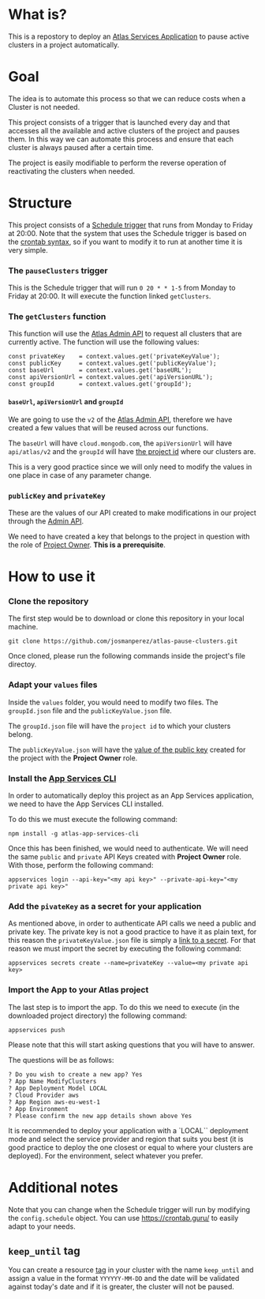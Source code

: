# What is?

This is a repostory to deploy an [Atlas Services Application](https://www.mongodb.com/docs/atlas/app-services/) to pause active clusters in a project automatically. 

# Goal

The idea is to automate this process so that we can reduce costs when a Cluster is not needed. 

This project consists of a trigger that is launched every day and that accesses all the available and active clusters of the project and pauses them. In this way we can automate this process and ensure that each cluster is always paused after a certain time.

The project is easily modifiable to perform the reverse operation of reactivating the clusters when needed.

# Structure

This project consists of a [Schedule trigger](https://www.mongodb.com/docs/atlas/app-services/triggers/scheduled-triggers/#scheduled-triggers) that runs from Monday to Friday at 20:00. Note that the system that uses the Schedule trigger is based on the [crontab syntax](https://crontab.guru/), so if you want to modify it to run at another time it is very simple.

### The `pauseClusters` trigger

This is the Schedule trigger that will run `0 20 * * 1-5` from Monday to Friday at 20:00. It will execute the function linked `getClusters`.

### The `getClusters` function

This function will use the [Atlas Admin API](https://www.mongodb.com/docs/atlas/reference/api-resources-spec/v2/) to request all clusters that are currently active. The function will use the following values: 

```
const privateKey    = context.values.get('privateKeyValue');
const publicKey     = context.values.get('publicKeyValue');
const baseUrl       = context.values.get('baseURL');
const apiVersionUrl = context.values.get('apiVersionURL');
const groupId       = context.values.get('groupId');
```

#### `baseUrl`, `apiVersionUrl` and `groupId`

We are going to use the `v2` of the [Atlas Admin API](https://www.mongodb.com/docs/atlas/reference/api-resources-spec/v2/), therefore we have created a few values that will be reused across our functions. 

The `baseUrl` will have `cloud.mongodb.com`, the `apiVersionUrl` will have `api/atlas/v2` and the `groupId` will have [the project id](https://www.mongodb.com/docs/atlas/tutorial/manage-project-settings/#manage-project-settings-1) where our clusters are. 

This is a very good practice since we will only need to modify the values in one place in case of any parameter change.

### `publicKey` and `privateKey`

These are the values of our API created to make modifications in our project through the [Admin API](https://www.mongodb.com/docs/atlas/api/). 

We need to have created a key that belongs to the project in question with the role of [Project Owner](https://www.mongodb.com/docs/atlas/reference/user-roles/#mongodb-authrole-Project-Owner). **This is a prerequisite**. 

# How to use it

### Clone the repository

The first step would be to download or clone this repository in your local machine. 

```
git clone https://github.com/josmanperez/atlas-pause-clusters.git
```

Once cloned, please run the following commands inside the project's file directoy.

### Adapt your `values` files

Inside the `values` folder, you would need to modify two files. The `groupId.json` file and the `publicKeyValue.json` file. 

The `groupId.json` file will have the `project id` to which your clusters belong.

The `publicKeyValue.json` will have the [value of the public key](https://www.mongodb.com/docs/atlas/configure-api-access-project/#view-the-api-keys-in-a-project) created for the project with the **Project Owner** role.

### Install the [App Services CLI](https://www.mongodb.com/docs/atlas/app-services/cli/)

In order to automatically deploy this project as an App Services application, we need to have the App Services CLI installed. 

To do this we must execute the following command: 

```
npm install -g atlas-app-services-cli
```

Once this has been finished, we would need to authenticate. We will need the same `public` and `private` API Keys created with **Project Owner** role. With those, perform the following command: 

```
appservices login --api-key="<my api key>" --private-api-key="<my private api key>"
```

### Add the `pivateKey` as a secret for your application

As mentioned above, in order to authenticate API calls we need a public and private key. The private key is not a good practice to have it as plain text, for this reason the `privateKeyValue.json` file is simply a [link to a secret](https://www.mongodb.com/docs/atlas/app-services/values-and-secrets/define-and-manage-secrets/#access-a-secret). For that reason we must import the secret by executing the following command:

```
appservices secrets create --name=privateKey --value=<my private api key>
```

### Import the App to your Atlas project

The last step is to import the app. To do this we need to execute (in the downloaded project directory) the following command:

```
appservices push
```

Please note that this will start asking questions that you will have to answer. 

The questions will be as follows: 

```
? Do you wish to create a new app? Yes
? App Name ModifyClusters
? App Deployment Model LOCAL
? Cloud Provider aws
? App Region aws-eu-west-1
? App Environment
? Please confirm the new app details shown above Yes
```

It is recommended to deploy your application with a `LOCAL`` deployment mode and select the service provider and region that suits you best (it is good practice to deploy the one closest or equal to where your clusters are deployed). For the environment, select whatever you prefer.

# Additional notes

Note that you can change when the Schedule trigger will run by modifying the `config.schedule` object. You can use https://crontab.guru/ to easily adapt to your needs.

## `keep_until` tag

You can create a resource [tag](https://www.mongodb.com/docs/atlas/tags/) in your cluster with the name `keep_until` and assign a value in the format `YYYYYY-MM-DD` and the date will be validated against today's date and if it is greater, the cluster will not be paused.
